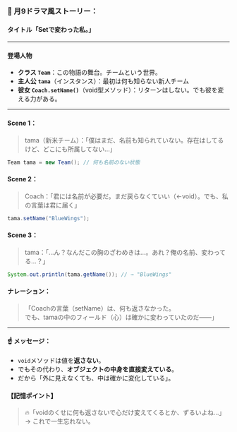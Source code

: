 ### 🌙 月9ドラマ風ストーリー：

#### タイトル「Setで変わった私。」

---

#### 登場人物

- **クラス `Team`**：この物語の舞台。チームという世界。
- **主人公 `tama`**（インスタンス）：最初は何も知らない新人チーム
- **彼女 `Coach.setName()`**（void型メソッド）：リターンはしない。でも彼を変える力がある。

---

#### Scene 1：

> tama（新米チーム）：「僕はまだ、名前も知られていない。存在はしてるけど、どこにも所属してない…」
```java
Team tama = new Team(); // 何も名前のない状態
```

#### Scene 2：

> Coach：「君には名前が必要だ。まだ戻らなくていい（←void）。でも、私の言葉は君に届く」
```java
tama.setName("BlueWings");
```

#### Scene 3：

> tama：「…ん？なんだこの胸のざわめきは…。あれ？俺の名前、変わってる…？」
```java
System.out.println(tama.getName()); // → "BlueWings"
```

#### ナレーション：

> 「Coachの言葉（setName）は、何も返さなかった。  
> でも、tamaの中のフィールド（心）は確かに変わっていたのだ――」

---

#### ☝ メッセージ：

- `void`メソッドは値を**返さない**。
- でもその代わり、**オブジェクトの中身を直接変えている**。
- だから「外に見えなくても、中は確かに変化している」。

#### 【記憶ポイント】

> 🔥「voidのくせに何も返さないで心だけ変えてくるとか、ずるいよね…」  
> → これで一生忘れない。


